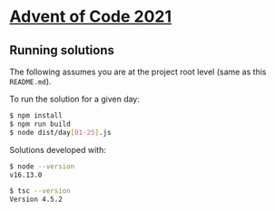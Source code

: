 # [Advent of Code 2021](https://adventofcode.com/2021)

## Running solutions

The following assumes you are at the project root level (same as this `README.md`).

To run the solution for a given day:

```bash
$ npm install
$ npm run build
$ node dist/day[01-25].js
```

Solutions developed with:

```bash
$ node --version
v16.13.0
```

```bash
$ tsc --version
Version 4.5.2
```
